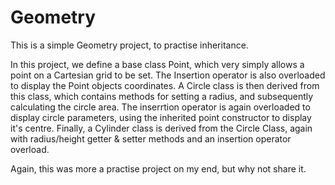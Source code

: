 # Geometry
This is a simple Geometry project, to practise inheritance. 

In this project, we define a base class Point, which very simply allows a point on a Cartesian grid to be set. The Insertion operator is also overloaded to display the Point objects coordinates. A Circle class is then derived from this class, which contains methods for setting a radius, and subsequently calculating the circle area. The inserrtion operator is again overloaded to display circle parameters, using the inherited point constructor to display it's centre. Finally, a Cylinder class is derived from the Circle Class, again with radius/height getter & setter methods and an insertion operator overload. 

Again, this was more a practise project on my end, but why not share it. 
